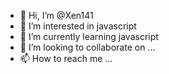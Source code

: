 - 👋 Hi, I’m @Xen141
- 👀 I’m interested in javascript
- 🌱 I’m currently learning javascript
- 💞️ I’m looking to collaborate on ...
- 📫 How to reach me ...

<!---
Xen141/Xen141 is a ✨ special ✨ repository because its `README.md` (this file) appears on your GitHub profile.
You can click the Preview link to take a look at your changes.
--->

